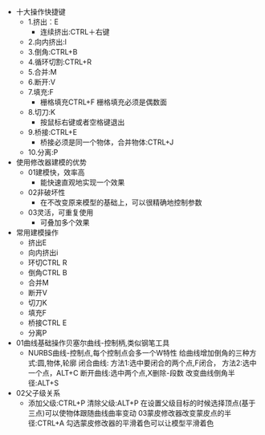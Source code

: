 - 十大操作快捷键
	- 1.挤出︰E
		- 连续挤出:CTRL＋右键
	- 2.向内挤出:l
	- 3.倒角:CTRL+B
	- 4.循环切割:CTRL+R
	- 5.合并:M
	- 6.断开:V
	- 7.填充:F
		- 栅格填充CTRL+F 栅格填充必须是偶数面
	- 8.切刀:K
		- 按鼠标右键或者空格键退出
	- 9.桥接:CTRL+E
		- 桥接必须是同一个物体，合并物体:CTRL+J
	- 10.分离:P
- 使用修改器建模的优势
	- 01建模快，效率高
		- 能快速直观地实现一个效果
	- 02非破坏性
		- 在不改变原来模型的基础上，可以很精确地控制参数
	- 03灵活，可重复使用
		- 可叠加多个效果
- 常用建模操作
	- 挤出E
	- 向内挤出i
	- 环切CTRL R
	- 倒角CTRL B
	- 合并M
	- 断开V
	- 切刀K
	- 填充F
	- 桥接CTRL E
	- 分离P
- 01曲线基础操作贝塞尔曲线-控制柄,类似钢笔工具
	- NURBS曲线-控制点,每个控制点会多一个W特性
	  给曲线增加倒角的三种方式:圆,物体,轮廓
	  闭合曲线:
	  方法1:选中要闭合的两个点,F闭合，
	  方法2:选中一个点，ALT+C
	  断开曲线:选中两个点,X删除-段数
	  改变曲线倒角半径:ALT+S
- 02父子级关系
	- 添加父级:CTRL+P       清除父级:ALT+P
	  在设置父级目标的时候选择顶点(基于三点)可以使物体跟随曲线曲率变动
	  03蒙皮修改器改变蒙皮点的半径:CTRL+A
	  勾选蒙皮修改器的平滑着色可以让模型平滑着色